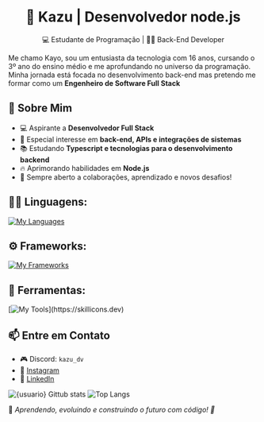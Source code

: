 <h1 align="center"> 🚀 Kazu | Desenvolvedor node.js </h1>  

<p align="center">
  💻 Estudante de Programação | 👨‍💻 Back-End Developer
</p>

Me chamo Kayo, sou um entusiasta da tecnologia com 16 anos, cursando o 3º ano do ensino médio e me aprofundando no universo da programação. Minha jornada está focada no desenvolvimento back-end mas pretendo me formar como um **Engenheiro de Software Full Stack**
  

## 🚀 Sobre Mim  
- 💻 Aspirante a **Desenvolvedor Full Stack**  
- 🎯 Especial interesse em **back-end, APIs e integrações de sistemas**  
- 📚 Estudando **Typescript e tecnologias para o desenvolvimento backend**  
- 🔥 Aprimorando habilidades em **Node.js**  
- 🤝 Sempre aberto a colaborações, aprendizado e novos desafios!  
  

##  👨‍💻 Linguagens:
[![My Languages](https://skillicons.dev/icons?i=html,css,js,ts,nodejs)](https://skillicons.dev)

## ⚙️ Frameworks:
[![My Frameworks](https://skillicons.dev/icons?i=express)](https://skillicons.dev)

## 🔧 Ferramentas:
[![My Tools](https://skillicons.dev/icons?i=git,github,vscode,)](https://skillicons.dev)
 

## 📫 Entre em Contato  
- 🎮 Discord: `kazu_dv`  
- 📸 [Instagram](https://instagram.com/kaynzz.66)  
- 💼 [LinkedIn](www.linkedin.com/in/kayo-dev)   
  
![{usuario} Gittub stats](https://github-readme-stats.vercel.app/api/?username=Kaynzz23\&show_icons=true\&title_color=fff\&icon_color=fff\&text_color=9f9f9f\&bg_color=00000000)
![Top Langs](https://github-readme-stats.vercel.app/api/top-langs/?username=Kaynzz23&layout=compact&show_icons=true\&title_color=fff\&icon_color=fff\&text_color=9f9f9f\&bg_color=00000000) 

📌 *Aprendendo, evoluindo e construindo o futuro com código! 🚀*  
